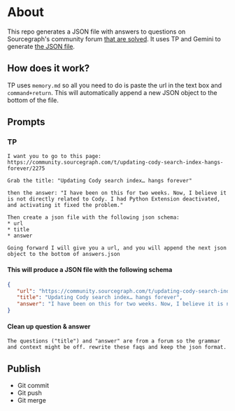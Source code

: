 # About

This repo generates a JSON file with answers to questions on Sourcegraph's community forum [that are solved](https://community.sourcegraph.com/search?q=status%3Asolved). It uses TP and Gemini to generate [the JSON file](https://raw.githubusercontent.com/sourcegraph-community/forum-answers-for-docs/refs/heads/main/answers.json).

## How does it work?

TP uses `memory.md` so all you need to do is paste the url in the text box and `command+return`. This will automatically append a new JSON object to the bottom of the file.

## Prompts

### TP

```
I want you to go to this page: https://community.sourcegraph.com/t/updating-cody-search-index-hangs-forever/2275

Grab the title: "Updating Cody search index… hangs forever"

then the answer: "I have been on this for two weeks. Now, I believe it is not directly related to Cody. I had Python Extension deactivated, and activating it fixed the problem."

Then create a json file with the following json schema:
* url
* title
* answer

Going forward I will give you a url, and you will append the next json object to the bottom of answers.json
```

#### This will produce a JSON file with the following schema

```json
{
   "url": "https://community.sourcegraph.com/t/updating-cody-search-index-hangs-forever/2275",
   "title": "Updating Cody search index… hangs forever",
   "answer": "I have been on this for two weeks. Now, I believe it is not directly related to Cody. I had Python Extension deactivated, and activating it fixed the problem."
}
```

#### Clean up question & answer

```
The questions ("title") and "answer" are from a forum so the grammar and context might be off. rewrite these faqs and keep the json format.
```

## Publish

- Git commit
- Git push
- Git merge
